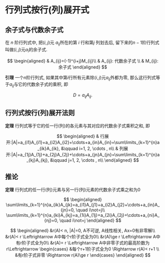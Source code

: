 # 行列式按行(列)展开式

## 余子式与代数余子式

在 $n$ 阶行列式中,
把$(i,j)$元 $a_{ij}$所在的第 $i$ 行和第$j$ 列划去后,
留下来的$n-1$阶行列式叫做$(i,j)$元$a_i$的余子式.

$$
\begin{aligned}
	&
	A_{ij}=(-1)^{i+j}M_{ij}\\ &
	A_{ij}: 代数余子式 \\ &
	M_{ij}: 余子式
\end{aligned}
$$

**引理**
一个$n$阶行列式,
如果其中第$i$行所有元素除$(i,j)$元$a_{ij}$外都为零,
那么这行列式等于$a_{ij}$与它的代数余子式的乘积, 即

$$
D=a_{ij}A_{ij}.
$$

## 行列式按行(列)展开法则

**定理**
行列式等于它的任一行(列)的各元素与其对应的代数余子式乘积之和, 即

$$
\begin{aligned}
	& 行展开:|A|=a_{i1}A_{i1}+a_{i2}A_{i2}+\cdots+a_{in}A_{in}=\sum\limits_{k=1}^{n}a_{ik}A_{ik}, &\qquad i=1, 2, \cdots , n\\
	& 列展开:|A|=a_{1j}A_{1j}+a_{2j}A_{2j}+\cdots+a_{jn}A_{jn}=\sum\limits_{k=1}^{n}a_{kj}A_{kj}, &\qquad j=1, 2, \cdots , n\\
\end{aligned}
$$

## 推论

**定理**
行列式的任一行(列)元素与另一行(列)元素的代数余子式乘之和为0

$$
\begin{aligned}
	\sum\limits_{k=1}^{n}a_{ik}A_{jk}=a_{i1}A_{j1}+a_{i2}A_{j2}+\cdots+a_{in}A_{jn}=0, \quad i\not=j\\
	\sum\limits_{k=1}^{n}a_{ki}A_{kj}=a_{1i}A_{1j}+a_{2i}A_{2j}+\cdots+a_{ni}A_{nj}=0, \quad i\not=j
\end{aligned}
$$

$$
\begin{aligned}
	&r(A)< n, |A|=0, A不可逆, A线性相关, Ax=0有非零解\\
	&r(A)< r \Leftrightarrow A中每个r阶子式全为0\\
	&r(A)\ge r \Leftrightarrow A中有r阶子式全为0\\
	&r(A)= r \Leftrightarrow A中非零子式的最高阶数为r\Leftrightarrow
	\begin{cases}
		&每个r+1阶子式全为0 \Rightarrow r(A)< r+1 \\
		&有r阶子式非零 \Rightarrow r(A)\ge r
	\end{cases}
\end{aligned}
$$

